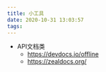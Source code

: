 ```yaml
---
title: 小工具
date: 2020-10-31 13:03:57
tags:
---
```


- API文档类
  - https://devdocs.io/offline
  - https://zealdocs.org/
